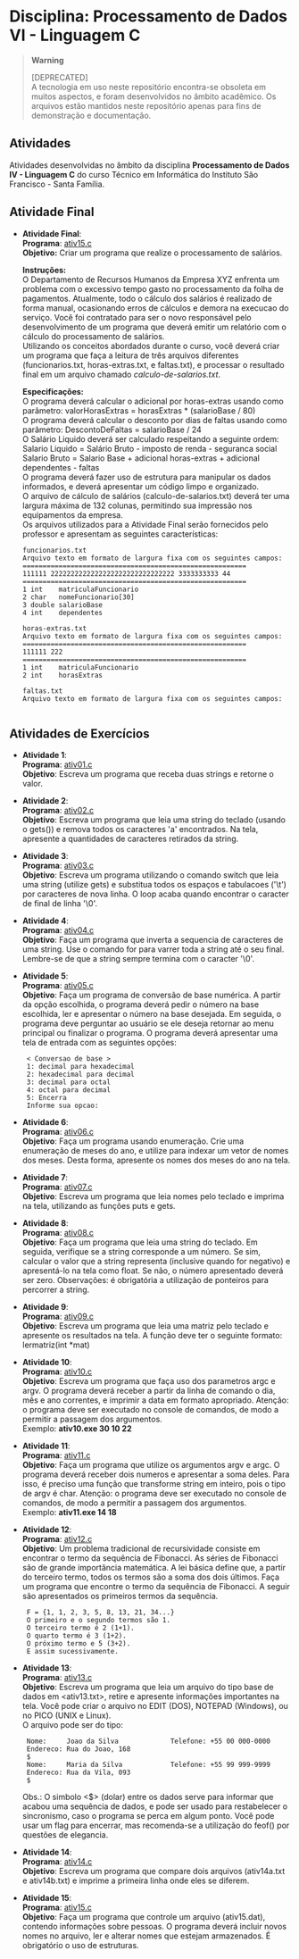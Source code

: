 # Disciplina: Processamento de Dados VI - Linguagem C

> **Warning**
> 
> [DEPRECATED]  
> A tecnologia em uso neste repositório encontra-se obsoleta em muitos aspectos, e foram desenvolvidos no âmbito acadêmico. Os arquivos estão mantidos neste repositório apenas para fins de demonstração e documentação. 

## Atividades

Atividades desenvolvidas no âmbito da disciplina **Processamento de Dados IV - Linguagem C** do curso Técnico em Informática do Instituto São Francisco - Santa Família.

## Atividade Final

* **Atividade Final**:  
  **Programa**: [ativ15.c](src/atividade-final/calculo-de-salarios.c)  
  **Objetivo:** Criar um programa que realize o processamento de salários.  
  
  **Instruções:**  
  O Departamento de Recursos Humanos da Empresa XYZ enfrenta um problema com o excessivo tempo gasto no processamento da folha de pagamentos. Atualmente, todo o cálculo dos salários é realizado de forma manual, ocasionando erros de cálculos e demora na execucao do serviço. Você foi contratado para ser o novo responsável pelo desenvolvimento de um programa que deverá emitir um relatório com o cálculo do processamento de salários.  
  Utilizando os conceitos abordados durante o curso, você deverá criar um programa que faça a leitura de três arquivos diferentes (funcionarios.txt, horas-extras.txt, e faltas.txt), e processar o resultado final em um arquivo chamado *calculo-de-salarios.txt*.  
  
  **Especificações:**  
  O programa deverá calcular o adicional por horas-extras usando como parâmetro: valorHorasExtras = horasExtras * (salarioBase / 80)  
  O programa deverá calcular o desconto por dias de faltas usando como parâmetro: DescontoDeFaltas = salarioBase / 24  
  O Salário Liquido deverá ser calculado respeitando a seguinte ordem: 
  Salario Liquido = Salário Bruto - imposto de renda - seguranca social  
  Salario Bruto   = Salario Base + adicional horas-extras + adicional dependentes - faltas  
  O programa deverá fazer uso de estrutura para manipular os dados informados, e deverá apresentar um código limpo e organizado.  
  O arquivo de cálculo de salários (calculo-de-salarios.txt) deverá ter uma largura máxima de 132 colunas, permitindo sua impressão nos equipamentos da empresa.  
  Os arquivos utilizados para a Atividade Final serão fornecidos pelo professor e apresentam as seguintes características:  
  ```  
  funcionarios.txt  
  Arquivo texto em formato de largura fixa com os seguintes campos:  
  ========================================================  
  111111 2222222222222222222222222222222 3333333333 44  
  ========================================================  
  1 int    matriculaFuncionario  
  2 char   nomeFuncionario[30]  
  3 double salarioBase  
  4 int    dependentes  
  
  horas-extras.txt
  Arquivo texto em formato de largura fixa com os seguintes campos:
  ========================================================
  111111 222
  ========================================================
  1 int    matriculaFuncionario
  2 int    horasExtras  
  
  faltas.txt
  Arquivo texto em formato de largura fixa com os seguintes campos:
  
  
  ```  
  

## Atividades de Exercícios

* **Atividade 1**:  
  **Programa**: [ativ01.c](src/ativ01.c)  
  **Objetivo**: Escreva um programa que receba duas strings e retorne o valor.  
  
* **Atividade 2**:  
  **Programa**: [ativ02.c](src/ativ02.c)  
  **Objetivo**: Escreva um programa que leia uma string do teclado (usando o gets()) e remova todos os caracteres 'a' encontrados. Na tela, apresente a quantidades de caracteres retirados da string.

* **Atividade 3**:  
  **Programa**: [ativ03.c](src/ativ03.c)  
  **Objetivo**: Escreva um programa utilizando o comando switch que leia uma string (utilize gets) e substitua todos os espaços e tabulacoes ('\t') por caracteres de nova linha. O loop acaba quando encontrar o caracter de final de linha '\0'.

* **Atividade 4**:  
  **Programa**: [ativ04.c](src/ativ04.c)  
  **Objetivo**: Faça um programa que inverta a sequencia de caracteres de uma string. Use o comando for para varrer toda a string até o seu final. Lembre-se de que a string sempre termina com o caracter '\0'.

* **Atividade 5**:  
  **Programa**: [ativ05.c](src/ativ05.c)  
  **Objetivo**: Faça um programa de conversão de base numérica. A partir da opção escolhida, o programa deverá pedir o número na base escolhida, ler e apresentar o número na base desejada. Em seguida, o programa deve perguntar ao usuário se ele deseja retornar ao menu principal ou finalizar o programa. O programa deverá apresentar uma tela de entrada com as seguintes opções:  
  ```
   < Conversao de base >
   1: decimal para hexadecimal
   2: hexadecimal para decimal
   3: decimal para octal
   4: octal para decimal
   5: Encerra
   Informe sua opcao:
  ```
* **Atividade 6**:  
  **Programa**: [ativ06.c](src/ativ06.c)  
  **Objetivo**: Faça um programa usando enumeração. Crie uma enumeração de meses do ano, e utilize para indexar um vetor de nomes dos meses. Desta forma, apresente os nomes dos meses do ano na tela.  
 
* **Atividade 7**:  
  **Programa**: [ativ07.c](src/ativ07.c)  
  **Objetivo**: Escreva um programa que leia nomes pelo teclado e imprima na tela, utilizando as funções puts e gets.  
  
* **Atividade 8**:  
  **Programa**: [ativ08.c](src/ativ08.c)  
  **Objetivo**: Faça um programa que leia uma string do teclado. Em seguida, verifique se a string corresponde a um número. Se sim, calcular o valor que a string representa (inclusive quando for negativo) e apresentá-lo na tela como float. Se não, o número apresentado deverá ser zero. Observações: é obrigatória a utilização de ponteiros para percorrer a string.  
  
* **Atividade 9**:  
  **Programa**: [ativ09.c](src/ativ09.c)  
  **Objetivo**: Escreva um programa que leia uma matriz pelo teclado e apresente os resultados na tela. A função deve ter o seguinte formato: lermatriz(int *mat)  

* **Atividade 10**:  
  **Programa**: [ativ10.c](src/ativ10.c)  
  **Objetivo**: Escreva um programa que faça uso dos parametros argc e argv. O programa deverá receber a partir da linha de comando o dia, mês e ano correntes, e imprimir a data em formato apropriado. Atenção: o programa deve ser executado no console de comandos, de modo a permitir a passagem dos argumentos.  
  Exemplo: **ativ10.exe 30 10 22**  

* **Atividade 11**:  
  **Programa**: [ativ11.c](src/ativ11.c)  
  **Objetivo**: Faça um programa que utilize os argumentos argv e argc. O programa deverá receber dois numeros e apresentar a soma deles. Para isso, é preciso uma função que transforme string em inteiro, pois o tipo de argv é char. Atenção: o programa deve ser executado no console de comandos, de modo a permitir a passagem dos argumentos.  
  Exemplo: **ativ11.exe 14 18**
  
* **Atividade 12**:  
  **Programa**: [ativ12.c](src/ativ12.c)  
  **Objetivo**: Um problema tradicional de recursividade consiste em encontrar o termo da sequência de Fibonacci. As séries de Fibonacci são de grande importância matemática. A lei básica define que, a partir do terceiro termo, todos os termos são a soma dos dois últimos. Faça um programa que encontre o termo da sequência de Fibonacci. A seguir são apresentados os primeiros termos da sequência.  
  ```
   F = {1, 1, 2, 3, 5, 8, 13, 21, 34...}
   O primeiro e o segundo termos são 1.
   O terceiro termo é 2 (1+1).
   O quarto termo é 3 (1+2).
   O próximo termo e 5 (3+2).
   E assim sucessivamente.
  ```  

* **Atividade 13**:  
  **Programa**: [ativ13.c](src/ativ13.c)  
  **Objetivo**: Escreva um programa que leia um arquivo do tipo base de dados em <ativ13.txt>, retire e apresente informações importantes na tela. Você pode criar o arquivo no EDIT (DOS), NOTEPAD (Windows), ou no PICO (UNIX e Linux).  
  O arquivo pode ser do tipo:  
  ```
   Nome:     Joao da Silva             Telefone: +55 00 000-0000
   Endereco: Rua do Joao, 168
   $
   Nome:     Maria da Silva            Telefone: +55 99 999-9999
   Endereco: Rua da Vila, 093
   $
  ```   
  Obs.: O simbolo <$> (dolar) entre os dados serve para informar que acabou uma sequência de dados, e pode ser usado para restabelecer o sincronismo, caso o programa se perca em algum ponto. Você pode usar um flag para encerrar, mas recomenda-se a utilização do feof() por questões de elegancia.

* **Atividade 14**:  
  **Programa**: [ativ14.c](src/ativ14.c)  
  **Objetivo**: Escreva um programa que compare dois arquivos (ativ14a.txt e ativ14b.txt) e imprime a primeira linha onde eles se diferem.  

* **Atividade 15**:  
  **Programa**: [ativ15.c](src/ativ15.c)  
  **Objetivo**: Faça um programa que controle um arquivo (ativ15.dat), contendo informações sobre pessoas. O programa deverá incluir novos nomes no arquivo, ler e alterar nomes que estejam armazenados. É obrigatório o uso de estruturas.
  
  
